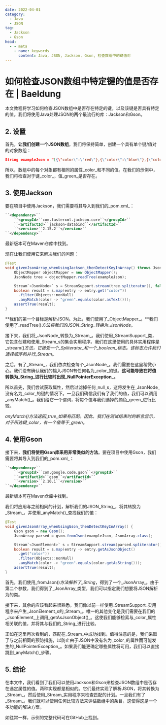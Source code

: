 ```yaml
---
date: 2022-04-01
category:
  - Java
  - JSON
tag:
  - Jackson
  - Gson
head:
  - - meta
    - name: keywords
      content: Java, JSON, Jackson, Gson, 检查数组中的键值对
---
```


# 如何检查JSON数组中特定键的值是否存在 | Baeldung

本文教程将学习如何检查JSON数组中是否存在特定的键，以及该键是否具有特定的值。我们将使用Java处理JSON的两个最流行的库：Jackson和Gson。

## 2. 设置

首先，**让我们创建一个JSON数组**。我们将保持简单，创建一个具有单个键/值对的对象数组：

```json
String exampleJson = "[{\"color\":\"red\"},{\"color\":\"blue\"},{\"color\":\"green\"}]";
```

所以，数组中的每个对象都有相同的属性_color_和不同的值。在我们的示例中，我们将检查对于键_color_，值_green_是否存在。

## 3. 使用Jackson

要在项目中使用Jackson，我们需要将其导入到我们的_pom.xml_：

```xml
``<dependency>``
    ``<groupId>``com.fasterxml.jackson.core``</groupId>``
    ``<artifactId>``jackson-databind``</artifactId>``
    ``<version>``2.15.2``</version>``
``</dependency>``
```

最新版本可在Maven仓库中找到。

现在让我们使用它来解决我们的问题：

```java
@Test
void givenJsonArray_whenUsingJackson_thenDetectKeyInArray() throws JsonProcessingException {
    ObjectMapper objectMapper = new ObjectMapper();
    JsonNode tree = objectMapper.readTree(exampleJson);

    Stream`<JsonNode>` s = StreamSupport.stream(tree.spliterator(), false);
    boolean result = s.map(entry -> entry.get("color"))
      .filter(Objects::nonNull)
      .anyMatch(color -> "green".equals(color.asText()));
    assertTrue(result);
}
```

**我们的第一个目标是解析JSON。为此，我们使用了_ObjectMapper_。**我们使用了_readTree()_方法将我们的JSON_String_转换为_JsonNode_。

接下来，我们将_JsonNode_转换为_Stream_。我们使用_StreamSupport_类，它包含创建和使用_Stream_s的集合实用程序。我们在这里使用的具体实用程序是_stream()_方法，它接受一个_Spliterator_和一个_boolean_标志。该标志允许我们选择顺序和并行_Stream_。

之后，有了_Stream_，我们依次检查每个_JsonNode_。我们需要在这里稍微小心。我们没有确认我们的输入JSON有任何名为_color_的键。**这可能导致在将值转换为_String_进行比较时出现_NullPointerException_。**

所以首先，我们尝试获取属性，然后过滤掉任何_null_s，这将发生在_JsonNode_没有名为_color_的键的情况下。一旦我们确信我们有了我们的值，我们可以调用_anyMatch()_。我们给它一个谓词，将每个值与我们选择的颜色_green_进行比较。

_anyMatch()_方法返回_true_如果有匹配。因此，我们在测试结束时的断言显示，对于所选键_color_，有一个值等于_green_。

## 4. 使用Gson

接下来，**我们将使用Gson库采用非常类似的方法**。要在项目中使用Gson，我们需要将其导入到我们的_pom.xml_：

```xml
``<dependency>``
    ``<groupId>``com.google.code.gson``</groupId>``
    ``<artifactId>``gson``</artifactId>``
    ``<version>``2.10.1``</version>``
``</dependency>``
```

最新版本可在Maven仓库中找到。

我们将应用与之前相同的计划，解析我们的JSON_String_，将其转换为_Stream_，并使用_anyMatch()_查找我们的值：

```java
@Test
void givenJsonArray_whenUsingGson_thenDetectKeyInArray() {
    Gson gson = new Gson();
    JsonArray parsed = gson.fromJson(exampleJson, JsonArray.class);

    Stream`<JsonElement>` s = StreamSupport.stream(parsed.spliterator(), false);
    boolean result = s.map(entry -> entry.getAsJsonObject()
      .get("color"))
      .filter(Objects::nonNull)
      .anyMatch(color -> "green".equals(color.getAsString()));
    assertTrue(result);
}
```

首先，我们使用_fromJson()_方法解析了_String_，得到了一个_JsonArray_。由于第二个参数，我们得到了_JsonArray_类型，我们可以指定我们想要将JSON解析为的类。

接下来，其余的应该看起来很熟悉。我们像以前一样使用_StreamSupport_实用程序来产生_JsonElement_s的_Stream_。唯一的其他变化是我们需要在我们的_JsonElement_上调用_getAsJsonObject()_。这使我们能够检索与_color_属性相关联的值，并将其与我们的_String_进行比较。

正如在这里再次看到的，匹配在_Stream_中成功找到。值得注意的是，我们采取了与之前相同的预防措施，以防止由于JSON中没有名为_color_的属性而可能发生的_NullPointerException_。如果我们能更确定哪些属性将可用，我们可以直接跳到_anyMatch()_步骤。

## 5. 结论

在本文中，我们看到了我们可以使用Jackson和Gson来检查JSON数组中是否存在选定属性的值。两种实现都是相似的。它们最终实现了解析JSON，将其转换为_Stream_，然后使用_Stream_实用程序来检查匹配的计划。一旦我们有了_Stream_，我们就可以使用任何比较方法来评估数组中的条目，这使得这是一个多功能的解决方案。

如往常一样，示例的完整代码可在GitHub上找到。